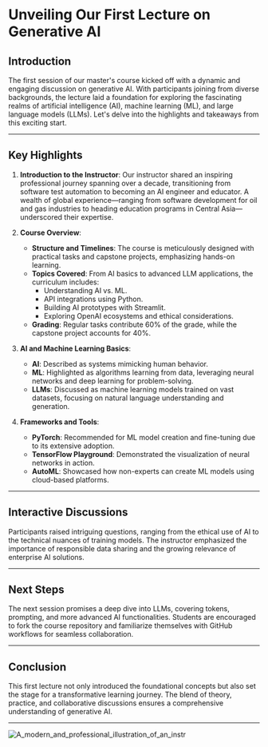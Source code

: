 
# Unveiling Our First Lecture on Generative AI

## Introduction
The first session of our master's course kicked off with a dynamic and engaging discussion on generative AI. With participants joining from diverse backgrounds, the lecture laid a foundation for exploring the fascinating realms of artificial intelligence (AI), machine learning (ML), and large language models (LLMs). Let's delve into the highlights and takeaways from this exciting start.

---

## Key Highlights

1. **Introduction to the Instructor**:
   Our instructor shared an inspiring professional journey spanning over a decade, transitioning from software test automation to becoming an AI engineer and educator. A wealth of global experience—ranging from software development for oil and gas industries to heading education programs in Central Asia—underscored their expertise.

2. **Course Overview**:
   - **Structure and Timelines**: The course is meticulously designed with practical tasks and capstone projects, emphasizing hands-on learning.
   - **Topics Covered**: From AI basics to advanced LLM applications, the curriculum includes:
     - Understanding AI vs. ML.
     - API integrations using Python.
     - Building AI prototypes with Streamlit.
     - Exploring OpenAI ecosystems and ethical considerations.
   - **Grading**: Regular tasks contribute 60% of the grade, while the capstone project accounts for 40%.

3. **AI and Machine Learning Basics**:
   - **AI**: Described as systems mimicking human behavior.
   - **ML**: Highlighted as algorithms learning from data, leveraging neural networks and deep learning for problem-solving.
   - **LLMs**: Discussed as machine learning models trained on vast datasets, focusing on natural language understanding and generation.

4. **Frameworks and Tools**:
   - **PyTorch**: Recommended for ML model creation and fine-tuning due to its extensive adoption.
   - **TensorFlow Playground**: Demonstrated the visualization of neural networks in action.
   - **AutoML**: Showcased how non-experts can create ML models using cloud-based platforms.

---

## Interactive Discussions
Participants raised intriguing questions, ranging from the ethical use of AI to the technical nuances of training models. The instructor emphasized the importance of responsible data sharing and the growing relevance of enterprise AI solutions.

---

## Next Steps
The next session promises a deep dive into LLMs, covering tokens, prompting, and more advanced AI functionalities. Students are encouraged to fork the course repository and familiarize themselves with GitHub workflows for seamless collaboration.

---

## Conclusion
This first lecture not only introduced the foundational concepts but also set the stage for a transformative learning journey. The blend of theory, practice, and collaborative discussions ensures a comprehensive understanding of generative AI.

---

![A_modern_and_professional_illustration_of_an_instr](https://github.com/user-attachments/assets/2a79a486-6581-4dc2-9318-21048a458170)

